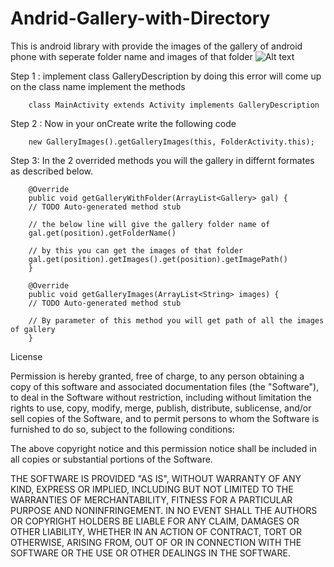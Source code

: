 # Andrid-Gallery-with-Directory
This is android library with provide the images of the gallery of android phone with seperate folder name and images of that folder
![Alt text](https://github.com/RishiSangal/Andrid-Gallery-with-Directory/tree/master/GalleryWithDirectory/image1.png "Optional title")

Step 1 : implement class GalleryDescription by doing this error will come up on the class name implement the methods

		class MainActivity extends Activity implements GalleryDescription

Step 2 : Now in your onCreate write the following code

		new GalleryImages().getGalleryImages(this, FolderActivity.this);

Step 3: In the 2 overrided methods you will the gallery in differnt formates as described below.


		@Override
		public void getGalleryWithFolder(ArrayList<Gallery> gal) {
		// TODO Auto-generated method stub
		
		// the below line will give the gallery folder name of
		gal.get(position).getFolderName()
		
		// by this you can get the images of that folder
		gal.get(position).getImages().get(position).getImagePath()
		}
		
		@Override
		public void getGalleryImages(ArrayList<String> images) {
		// TODO Auto-generated method stub
		
		// By parameter of this method you will get path of all the images of gallery 
		}
	
	
License

Permission is hereby granted, free of charge, to any person obtaining a copy of this software and associated documentation files (the "Software"), to deal in the Software without restriction, including without limitation the rights to use, copy, modify, merge, publish, distribute, sublicense, and/or sell copies of the Software, and to permit persons to whom the Software is furnished to do so, subject to the following conditions:

The above copyright notice and this permission notice shall be included in all copies or substantial portions of the Software.

THE SOFTWARE IS PROVIDED "AS IS", WITHOUT WARRANTY OF ANY KIND, EXPRESS OR IMPLIED, INCLUDING BUT NOT LIMITED TO THE WARRANTIES OF MERCHANTABILITY, FITNESS FOR A PARTICULAR PURPOSE AND NONINFRINGEMENT. IN NO EVENT SHALL THE AUTHORS OR COPYRIGHT HOLDERS BE LIABLE FOR ANY CLAIM, DAMAGES OR OTHER LIABILITY, WHETHER IN AN ACTION OF CONTRACT, TORT OR OTHERWISE, ARISING FROM, OUT OF OR IN CONNECTION WITH THE SOFTWARE OR THE USE OR OTHER DEALINGS IN THE SOFTWARE.
